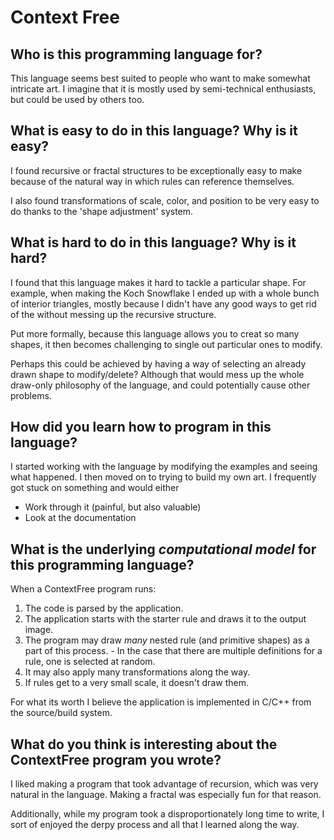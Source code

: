 # Context Free

##  Who is this programming language for?

This language seems best suited to people who want to make somewhat intricate art.
I imagine that it is mostly used by semi-technical enthusiasts, but could be used by others too.

## What is easy to do in this language? Why is it easy?

I found recursive or fractal structures to be exceptionally easy to make because of the natural way in which rules
can reference themselves.

I also found transformations of scale, color, and position to be very easy to do thanks to the 'shape adjustment' system.

## What is hard to do in this language? Why is it hard?

I found that this language makes it hard to tackle a particular shape. For example, when making the Koch Snowflake I
ended up with a whole bunch of interior triangles, mostly because I didn't have any good ways to get rid of the without
messing up the recursive structure.

Put more formally, because this language allows you to creat so many shapes, it then becomes challenging to single out particular ones to modify.

Perhaps this could be achieved by having a way of selecting an already drawn shape to modify/delete? Although that would mess up the whole draw-only philosophy of the language, and could potentially cause other problems.

## How did you learn how to program in this language?

I started working with the language by modifying the examples and seeing what happened.
I then moved on to trying to build my own art.
I frequently got stuck on something and would either
  - Work through it (painful, but also valuable)
  - Look at the documentation

## What is the underlying _computational model_ for this programming language? 

When a ContextFree program runs:
  1. The code is parsed by the application.
  2. The application starts with the starter rule and draws it to the output image.
  3. The program may draw _many_ nested rule (and primitive shapes) as a part of this process.
    - In the case that there are multiple definitions for a rule, one is selected at random.
  4. It may also apply many transformations along the way.
  5. If rules get to a very small scale, it doesn't draw them.

For what its worth I believe the application is implemented in C/C++ from the source/build system.

## What do you think is interesting about the ContextFree program you wrote?

I liked making a program that took advantage of recursion, which was very natural in the language.
Making a fractal was especially fun for that reason.

Additionally, while my program took a disproportionately long time to write, I sort of enjoyed the derpy process
and all that I learned along the way.
